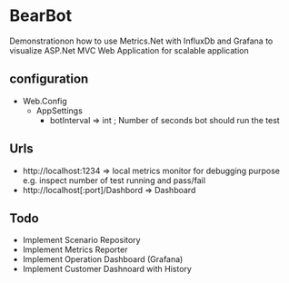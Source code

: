 # BearBot

Demonstrationon how to use Metrics.Net with InfluxDb and Grafana to visualize ASP.Net MVC Web Application for scalable application
## configuration
- Web.Config
  - AppSettings
    - botInterval => int ; Number of seconds bot should run the test

## Urls
- http://localhost:1234 => local metrics monitor for debugging purpose e.g. inspect number of test running and pass/fail
- http://localhost[:port]/Dashbord => Dashboard

## Todo
- Implement Scenario Repository
- Implement Metrics Reporter
- Implement Operation Dashboard (Grafana)
- Implement Customer Dashnoard with History